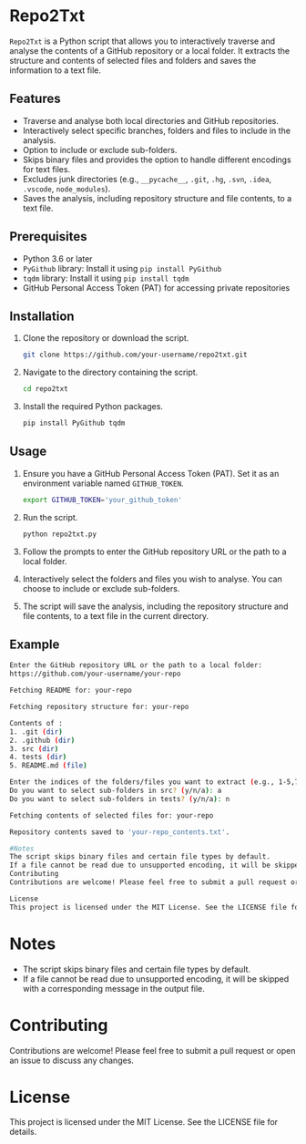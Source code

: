 # Repo2Txt

`Repo2Txt` is a Python script that allows you to interactively traverse and analyse the contents of a GitHub repository or a local folder. It extracts the structure and contents of selected files and folders and saves the information to a text file.

## Features

- Traverse and analyse both local directories and GitHub repositories.
- Interactively select specific branches, folders and files to include in the analysis.
- Option to include or exclude sub-folders.
- Skips binary files and provides the option to handle different encodings for text files.
- Excludes junk directories (e.g., `__pycache__`, `.git`, `.hg`, `.svn`, `.idea`, `.vscode`, `node_modules`).
- Saves the analysis, including repository structure and file contents, to a text file.

## Prerequisites

- Python 3.6 or later
- `PyGithub` library: Install it using `pip install PyGithub`
- `tqdm` library: Install it using `pip install tqdm`
- GitHub Personal Access Token (PAT) for accessing private repositories

## Installation

1. Clone the repository or download the script.

    ```sh
    git clone https://github.com/your-username/repo2txt.git
    ```

2. Navigate to the directory containing the script.

    ```sh
    cd repo2txt
    ```

3. Install the required Python packages.

    ```sh
    pip install PyGithub tqdm
    ```

## Usage

1. Ensure you have a GitHub Personal Access Token (PAT). Set it as an environment variable named `GITHUB_TOKEN`.

    ```sh
    export GITHUB_TOKEN='your_github_token'
    ```

2. Run the script.

    ```sh
    python repo2txt.py
    ```

3. Follow the prompts to enter the GitHub repository URL or the path to a local folder.

4. Interactively select the folders and files you wish to analyse. You can choose to include or exclude sub-folders.

5. The script will save the analysis, including the repository structure and file contents, to a text file in the current directory.

## Example

```sh
Enter the GitHub repository URL or the path to a local folder:
https://github.com/your-username/your-repo

Fetching README for: your-repo

Fetching repository structure for: your-repo

Contents of :
1. .git (dir)
2. .github (dir)
3. src (dir)
4. tests (dir)
5. README.md (file)

Enter the indices of the folders/files you want to extract (e.g., 1-5,7,9-12) or 'a' for all: 3,4,5
Do you want to select sub-folders in src? (y/n/a): a
Do you want to select sub-folders in tests? (y/n/a): n

Fetching contents of selected files for: your-repo

Repository contents saved to 'your-repo_contents.txt'.

#Notes
The script skips binary files and certain file types by default.
If a file cannot be read due to unsupported encoding, it will be skipped with a corresponding message in the output file.
Contributing
Contributions are welcome! Please feel free to submit a pull request or open an issue to discuss any changes.

License
This project is licensed under the MIT License. See the LICENSE file for details.
```

# Notes
- The script skips binary files and certain file types by default.
- If a file cannot be read due to unsupported encoding, it will be skipped with a corresponding message in the output file.

# Contributing
Contributions are welcome! Please feel free to submit a pull request or open an issue to discuss any changes.

# License
This project is licensed under the MIT License. See the LICENSE file for details.
